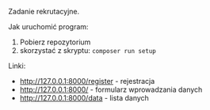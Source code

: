Zadanie rekrutacyjne.

Jak uruchomić program:
1. Pobierz repozytorium
2. skorzystać z skryptu: `composer run setup`

Linki:
- http://127.0.0.1:8000/register - rejestracja
- http://127.0.0.1:8000/ - formularz wprowadzania danych
- http://127.0.0.1:8000/data - lista danych

